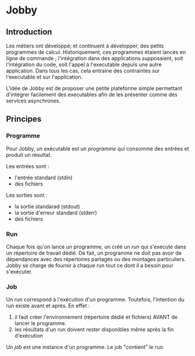 # Jobby

## Introduction
Les métiers ont développé, et continuent à développer, des petits programmes de calcul.
Historiquement, ces programmes étaient lancés en ligne de commande ; l'intégration dans des applications supposaient, soit l'intégration du code, soit l'appel à l'executable depuis une autre application.
Dans tous les cas, cela entraine des contraintes sur l'executable et sur l'application.

L'idée de Jobby est de proposer une petite plateforme simple permettant d'intégrer facilement des executables afin de les présenter comme des services asynchrones.

## Principes

### Programme
Pour Jobby, un exécutable est un *programme* qui consomme des entrées et produit un résultat. 

Les entrées sont : 
- l'entrée standard (stdin)
- des fichiers

Les sorties sont :
- la sortie standarad (stdout)
- la sortie d'erreur standard (stderr)
- des fichiers

### Run
Chaque fois qu'on lance un programme, un créé un *run* qui s'execute dans un répertoire de travail dédié. De fait, un programme ne doit pas avoir de dépendances avec des répertoires partagés ou des montages particuliers. Jobby se charge de fournir à chaque run tout ce dont il a besoin pour s'exécuter.

### Job
Un run correspond à l'exécution d'un programme. Toutefois, l'intention du run existe avant et après. En effet :
1. il faut créer l'environnement (répertoire dédié et fichiers) AVANT de lancer le programme.
2. les résultats d'un run doivent rester disponibles même après la fin d'exécution

Un *job* est une instance d'un programme. Le job "contient" le run.


